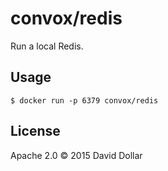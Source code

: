 # convox/redis

Run a local Redis.

## Usage

    $ docker run -p 6379 convox/redis

## License

Apache 2.0 &copy; 2015 David Dollar
